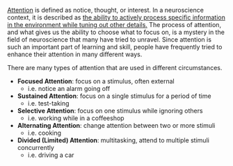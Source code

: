 [Attention](https://dictionary.cambridge.org/dictionary/english/attention#google_vignette) is defined as notice, thought, or interest. In a neuroscience context, it is described as [the ability to actively process specific information in the environment while tuning out other details.](https://verywellmind.com/what-is-attention-2795009) The process of attention, and what gives us the ability to choose what to focus on, is a mystery in the field of neuroscience that many have tried to unravel. Since attention is such an important part of learning and skill, people have frequently tried to enhance their attention in many different ways. 

There are many types of attention that are used in different circumstances. 
- **Focused Attention**: focus on a stimulus, often external
	- i.e. notice an alarm going off
- **Sustained Attention**: focus on a single stimulus for a period of time
	- i.e. test-taking
- **Selective Attention**: focus on one stimulus while ignoring others
	- i.e. working while in a coffeeshop
- **Alternating Attention**: change attention between two or more stimuli
	- i.e. cooking
- **Divided (Limited) Attention**: multitasking, attend to multiple stimuli concurrently 
	- i.e. driving a car